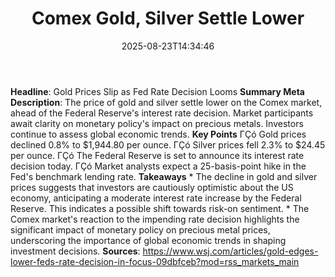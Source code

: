 ﻿---
title: "Comex Gold, Silver Settle Lower"
date: "2025-08-23T14:34:46"
category: "Markets"
summary: ""
slug: "comex gold silver settle lower"
source_urls:
  - "https://www.wsj.com/articles/gold-edges-lower-feds-rate-decision-in-focus-09dbfceb?mod=rss_markets_main"
seo:
  title: "Comex Gold, Silver Settle Lower | Hash n Hedge"
  description: ""
  keywords: ["news", "markets", "brief"]
---
**Headline**: Gold Prices Slip as Fed Rate Decision Looms  **Summary Meta Description**: The price of gold and silver settle lower on the Comex market, ahead of the Federal Reserve's interest rate decision. Market participants await clarity on monetary policy's impact on precious metals. Investors continue to assess global economic trends.  **Key Points**  ΓÇó Gold prices declined 0.8% to $1,944.80 per ounce. ΓÇó Silver prices fell 2.3% to $24.45 per ounce. ΓÇó The Federal Reserve is set to announce its interest rate decision today. ΓÇó Market analysts expect a 25-basis-point hike in the Fed's benchmark lending rate.  **Takeaways**  * The decline in gold and silver prices suggests that investors are cautiously optimistic about the US economy, anticipating a moderate interest rate increase by the Federal Reserve. This indicates a possible shift towards risk-on sentiment. * The Comex market's reaction to the impending rate decision highlights the significant impact of monetary policy on precious metal prices, underscoring the importance of global economic trends in shaping investment decisions.  **Sources**: https://www.wsj.com/articles/gold-edges-lower-feds-rate-decision-in-focus-09dbfceb?mod=rss_markets_main 
